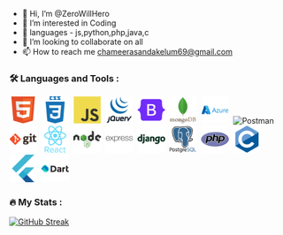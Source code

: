- 👋 Hi, I’m @ZeroWillHero
- 👀 I’m interested in Coding
- 🌱 languages - js,python,php,java,c
- 💞️ I’m looking to collaborate on all
- 📫 How to reach me chameerasandakelum69@gmail.com

<!---
ZeroWillHero/ZeroWillHero is a ✨ special ✨ repository because its `README.md` (this file) appears on your GitHub profile.
You can click the Preview link to take a look at your changes.
--->


### :hammer_and_wrench: Languages and Tools :

<div>
  <img src="https://github.com/devicons/devicon/blob/master/icons/html5/html5-original.svg" title="HTML5" alt="HTML" width="50" height="50"/>&nbsp;
  <img src="https://github.com/devicons/devicon/blob/master/icons/css3/css3-plain-wordmark.svg" title="CSS3" alt="CSS" width="50" height="50"/>&nbsp;
  <img src="https://github.com/devicons/devicon/blob/master/icons/javascript/javascript-original.svg" title="JavaScript" alt="JavaScript" width="50" height="50"/>&nbsp;
  <img src="https://github.com/devicons/devicon/blob/master/icons/jquery/jquery-original-wordmark.svg" title="jQuery" alt="jQuery" width="50" height="50"/>&nbsp;
  <img src="https://github.com/devicons/devicon/blob/master/icons/bootstrap/bootstrap-plain.svg" title="Bootstrap" alt="Bootstrap" width="50" height="50"/>&nbsp;
  <img src="https://github.com/devicons/devicon/blob/master/icons/mongodb/mongodb-original-wordmark.svg" title="mongoDB" alt="mongoDB" width="50" height="50"/>&nbsp;
  <img src="https://github.com/devicons/devicon/blob/master/icons/azure/azure-original-wordmark.svg" title="Azure" alt="Azure" width="50" height="50"/>&nbsp;
  <img src="https://www.vectorlogo.zone/logos/getpostman/getpostman-icon.svg" title="Postman" alt="Postman" width="50" height="50"/>&nbsp;
  <img src="https://github.com/devicons/devicon/blob/master/icons/git/git-original-wordmark.svg" title="Git" alt="Git" width="50" height="50"/>&nbsp;
  <img src="https://github.com/devicons/devicon/blob/master/icons/react/react-original-wordmark.svg" width="50" height="50"/>&nbsp;
  <img src="https://github.com/devicons/devicon/blob/master/icons/nodejs/nodejs-original-wordmark.svg" width="50" height="50"/>&nbsp;
  <img src="https://github.com/devicons/devicon/blob/master/icons/express/express-original-wordmark.svg" width="50" height="50"/>&nbsp;
  <img src="https://github.com/devicons/devicon/blob/master/icons/django/django-plain-wordmark.svg" width="50" height="50"/>&nbsp;
  <img src="https://github.com/devicons/devicon/blob/master/icons/postgresql/postgresql-original-wordmark.svg" width="50" height="50"/>&nbsp;
  <img src="https://github.com/devicons/devicon/blob/master/icons/php/php-original.svg" width="50" height="50"/>&nbsp;
  <img src="https://github.com/devicons/devicon/blob/master/icons/c/c-original.svg" width="50" height="50"/>&nbsp;
  <img src="https://github.com/devicons/devicon/blob/master/icons/flutter/flutter-original.svg" width="50" height="50"/>&nbsp;
  <img src="https://github.com/devicons/devicon/blob/master/icons/dart/dart-original-wordmark.svg" width="50" height="50"/>&nbsp;
</div>



### :fire: My Stats :

[![GitHub Streak](http://github-readme-streak-stats.herokuapp.com?user=your-GitHub-username&theme=dark&background=000000)](https://git.io/streak-stats)

